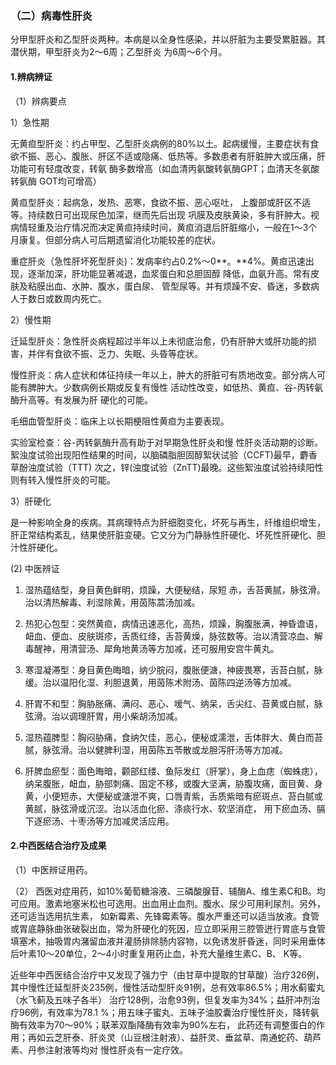 ### （二）病毒性肝炎

分甲型肝炎和乙型肝炎两种。本病是以全身性感染，并以肝脏为主要受累脏器。其潜伏期，甲型肝炎为2〜6周；乙型肝炎 为6周〜6个月。

#### 1.辨病辨证

（1）辨病要点

1）急性期

无黄疸型肝炎：约占甲型、乙型肝炎病例的80%以土。起病缓慢，主要症状有食欲不振、恶心、腹胀、肝区不适或隐痛、低热等。多数患者有肝脏肿大或压痛，肝功能可有轻度改变，转氨 酶多数增高（如血清丙氨酸转氨酶GPT；血清天冬氨酸转氨酶 GOT均可增高）

黄疸型肝炎：起病急，发热、恶寒，食欲不振、恶心呕吐， 上腹部或肝区不适等。持续数日可出现尿色加深，继而先后出现 巩膜及皮肤黄染，多有肝肿大。视病情轻重及治疗情况而决定黄疸持续时间，黄疸消退后肝脏缩小，一般在1〜3个月康复。但部分病人可后期遗留消化功能较差的症状。

重症肝炎（急性肝坏死型肝炎)：发病率约占0.2%〜0**。**4%。黄疸迅速出现，逐渐加深，肝功能显著减退，血浆蛋白和总胆固醇 降低，血氨升高。常有皮肤及粘膜出血、水肿、腹水，蛋白尿、 管型尿等。并有烦躁不安、昏迷，多数病人于数日或数周内死亡。

2）慢性期

迁延型肝炎：急性肝炎病程超过半年以上未彻底治愈，仍有肝肿大或肝功能的损害，并伴有食欲不振、乏力、失眠、头昏等症状。

慢性肝炎：病人症状和体征持续一年以上，肿大的肝脏可有质地改变。部分病人可能有脾肿大。少数病例长期或反复有慢性  活动性改变，如低热、黄疸、谷-丙转氨酶升高等。有发展为肝 硬化的可能。

毛细血管型肝炎：临床上以长期梗阻性黄疸为主要表现。

实验室检查：谷-丙转氨酶升高有助于对早期急性肝炎和慢 性肝炎活动期的诊断。絮浊度试验出现阳性结果的时间，以脑磷脂胆固醇絮状试验（CCFT)最早，麝香草酚浊度试验（TTT) 次之，锌(浊度试验（ZnTT)最晚。这些絮浊度试验持续阳性则有转入慢性肝炎的可能。

3）肝硬化

是一种影响全身的疾病。其病理特点为肝细胞变化，坏死与再生，纤维组织增生，肝正常结构紊乱，结果使肝脏变硬。它又分为门静脉性肝硬化、坏死性肝硬化、胆汁性肝硬化。

(2) 中医辨证

1) 湿热蕴结型，身目黄色鲜明，烦躁，大便秘结，尿短 赤，舌苔黄腻，脉弦滑。治以清热解毒、利湿除黄，用茵陈蒿汤加减。

2) 热犯心包型：突然黄疸，病情迅速恶化，高热，烦躁，胸腹胀满，神昏谵语，衄血、便血、皮肤斑疹，舌质红绛，舌苔黄燥，脉弦数等。治以清营凉血、解毒醒神，用清营汤、犀角地黄汤等方加减，还可服用安宫牛黄丸。

3) 寒湿凝滞型：身目黄色晦暗，纳少脘闷，腹胀便溏，神疲畏寒，舌苔白腻，脉缓。治以温阳化湿、利胆退黄，用茵陈术附汤、茵陈四逆汤等方加减。

4) 肝胃不和型：胸胁胀痛、满闷、恶心、嗳气、纳呆，舌尖红、苔黄或白腻，脉弦滑。治以调理肝胃，用小柴胡汤加减。

5) 湿热蕴脾型：胸闷胁痛，食纳欠佳，恶心，便秘或濡泄，舌体胖大、黄白而苔腻，脉弦滑。治以健脾利湿，用茵陈五苓散或龙胆泻肝汤等方加减。

6) 肝脾血瘀型：面色晦暗，颧部红缕、鱼际发红（肝掌），身上血痣（蜘蛛痣），纳呆腹胀，衄血，胁部刺痛、固定不移，或腹大坚满，胁腹攻痛，面目黄、身黄，小便短赤，大便秘或溏泄不爽，口唇青紫，舌质紫暗有瘀斑点、苔白腻或黄腻，脉弦滑或沉涩。治以活血化瘀、涤痰行水、软坚消症， 用下瘀血汤、膈下逐瘀汤、十枣汤等方加减灵活应用。

#### 2.中西医结合治疗及成果

（1）中医辨证用药。

（2） 西医对症用药，如10%葡萄糖溶液、三磷酸腺苷、辅酶A、维生素C和B。均可应用。激素地塞米松也可选用。出血用止血剂。腹水、尿少可用利尿剂。另外，还可适当选用抗生素， 如新霉素、先锋霉素等。腹水严重还可以适当放液。食管或胃底静脉曲张破裂出血，常为肝硬化的死因，应立即采用三腔管迸行胃底与食管填塞术，抽吸胃内潴留血液并灌肠排除肠内容物，以免诱发肝昏迷，同时采用垂体后叶素10〜20单位，2〜4小时重复用药止血，补充大量维生素C、B、 K等。

近些年中西医结合治疗中又发现了强力宁（由甘草中提取的甘草酸）治疗326例，其中慢性迁延型肝炎235例，慢性活动型肝炎91例，总有效率86.5%；用水蓟蜜丸（水飞蓟及五味子各半） 治疗128例，治愈93例，但复发率为34%；益肝冲剂治疗96例，有效率为78.1 %；用五味子蜜丸、五味子油胶囊治疗慢性肝炎，降转氨酶有效率为70〜90%；联苯双酯降酶有效率为90%左右， 此药还有调整蛋白的作用；再如云芝肝泰、肝炎灵（山豆根注射液）、益肝灵、垂盆草、南通蛇药、葫芦素、丹参注射液等均对 慢性肝炎有一定疗效。
